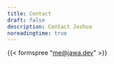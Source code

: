 ```yaml
---
title: Contact
draft: false
description: Contact Joshua
noreadingtime: true
---
```


{{< formspree "me@jawa.dev" >}}
